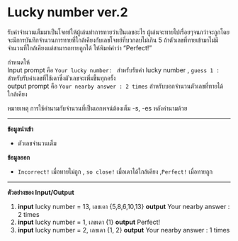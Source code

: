 # Lucky number ver.2
รับค่าจำนวนเต็มมาเป็นโจทย์ให้ผู้เล่นทำการทายว่าเป็นเลขอะไร ผู้เล่นจะทายไปเรื่อยๆจนกว่าจะถูกโดยจะมีการบันทึกจำนวนการทายที่ใกล้เคียงกับเลขโจทย์ที่บวกลบไม่เกิน 5 ถ้าตัวเลขที่ทายเข้ามาไม่มีจำนวนที่ใกล้เคียงแต่สามารถทายถูกได้ ให้พิมพ์คำว่า “Perfect!” 

กำหนดให้    
Input prompt คือ `Your lucky number: `   สำหรับรับค่า lucky number  , `guess 1 : ` สำหรับรับค่าเลขที่ใช้เดาซึ่งตัวเลขจะเพิ่มขึ้นทุกครั้ง    
output prompt คือ `Your nearby answer : 2 times` สำหรับบอกจำนวนตัวเลขที่ทายได้ใกล้เคียง

หมายเหตุ การใช้คำนามกับจำนวนที่เป็นเอกพจน์ต้องเต็ม -s, -es หลังคำนามด้วย

---

**ข้อมูลนำเข้า**
*   ตัวเลขจำนวนเต็ม

**ข้อมูลออก**
*   `Incorrect!` เมื่อทายไม่ถูก , `so close!` เมื่อเดาได้ใกล้เคียง ,`Perfect!` เมื่อทายถูก

---

**ตัวอย่างของ Input/Output**

1.  **input** lucky number = 13, เลขเดา {5,8,6,10,13} 	   	**output** Your nearby answer : 2 times
2.  **input** lucky number = 1, เลขเดา {1} 	   	**output** Perfect!
3.  **input** lucky number = 2, เลขเดา {1, 2} 	   	**output** Your nearby answer : 1 times